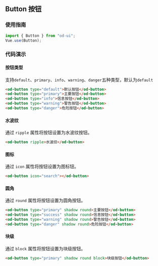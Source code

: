 ## Button 按钮

### 使用指南

```js
import { Button } from "od-ui";
Vue.use(Button);
```

### 代码演示

#### 按钮类型

支持`default`、`primary`、`info`、`warning`、`danger`五种类型，默认为`default`

```html
<od-button type="default">默认按钮</od-button>
<od-button type="primary">主要按钮</od-button>
<od-button type="info">信息按钮</od-button>
<od-button type="warning">警告按钮</od-button>
<od-button type="danger">危险按钮</od-button>
```
#### 水波纹

通过 `ripple` 属性将按钮设置为水波纹按钮。

```html
<od-button ripple>水波纹</od-button>
```

#### 图标

通过 `icon` 属性将按钮设置为图标钮。

```html
<od-button icon="search"></od-button>
```

#### 圆角

通过 `round` 属性将按钮设置为圆角按钮。

```html
<od-button type="primary" shadow round>主要按钮</od-button>
<od-button type="success" shadow round>信息按钮</od-button>
<od-button type="warning" shadow round>警告按钮</od-button>
<od-button type="danger" shadow round>危险按钮</od-button>
```

#### 块级

通过 `block` 属性将按钮设置为块级按钮。

```html
<od-button type="primary" shadow round block>块级按钮</od-button>
```
